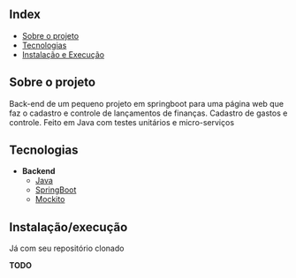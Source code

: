 
<h2> Index </h2>

- [Sobre o projeto](#-about)
- [Tecnologias](#-Tecnologias)
- [Instalação e Execução](#-start) 


<h2>  Sobre o projeto </h2>

Back-end de um pequeno projeto em springboot para uma página web que faz o cadastro e controle de lançamentos de finanças. Cadastro de gastos e controle. Feito em Java com testes unitários e micro-serviços 
<h2>  Tecnologias </h2>

- **Backend**
  - [Java](https://www.oracle.com/br/java/)
  - [SpringBoot](https://spring.io/projects/spring-boot)
  - [Mockito](https://site.mockito.org/)

<h2>  Instalação/execução </h2>

Já com seu repositório clonado 

**TODO**

